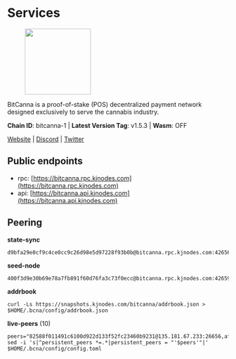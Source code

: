# Services

<figure><img src="https://raw.githubusercontent.com/kj89/testnet_manuals/main/pingpub/logos/bitcanna.png" width="150" alt=""><figcaption></figcaption></figure>

BitCanna is a proof-of-stake (POS) decentralized payment network designed exclusively to serve the cannabis industry. 

**Chain ID**: bitcanna-1 | **Latest Version Tag**: v1.5.3 | **Wasm**: OFF

[Website](https://www.bitcanna.io) | [Discord](https://discord.gg/9AVrzaVQvs) | [Twitter](https://twitter.com/BitCannaGlobal)


## Public endpoints

* rpc: [https://bitcanna.rpc.kjnodes.com](https://bitcanna.rpc.kjnodes.com)
* api: [https://bitcanna.api.kjnodes.com](https://bitcanna.api.kjnodes.com)

## Peering

**state-sync**

```
d9bfa29e0cf9c4ce0cc9c26d98e5d97228f93b0b@bitcanna.rpc.kjnodes.com:42656
```

**seed-node**

```
400f3d9e30b69e78a7fb891f60d76fa3c73f0ecc@bitcanna.rpc.kjnodes.com:42659
```

**addrbook**
```
curl -Ls https://snapshots.kjnodes.com/bitcanna/addrbook.json > $HOME/.bcna/config/addrbook.json
```

**live-peers** (10)
```
peers="82588f011491c6100d922d133f52fc23460b9231@135.181.67.233:26656,afb45e7806c2578f3bd8e13f845a8f9859af161d@138.201.8.248:50656,97e4468ac589eac505a800411c635b14511a61bb@144.76.239.25:26656,751513c7cd42a2565c37ab482bbe66f4d92c2740@136.244.106.130:26656,a1ceb81a5498642753f8600a5c3b9ca056af3051@67.222.144.195:16656,b7295f18b7150cc128d47c0546e2225179fc5427@202.61.194.254:60856,89757803f40da51678451735445ad40d5b15e059@169.155.168.66:26656,d9bfa29e0cf9c4ce0cc9c26d98e5d97228f93b0b@65.109.88.38:42656,8a210f1bcfc9015a7bc18dcc5add29c0dce3f2dc@135.181.173.65:26656,d7322625044ad733bce4178dc397b2b9b5f68b41@43.153.27.130:26656"
sed -i 's|^persistent_peers *=.*|persistent_peers = "'$peers'"|' $HOME/.bcna/config/config.toml
```
